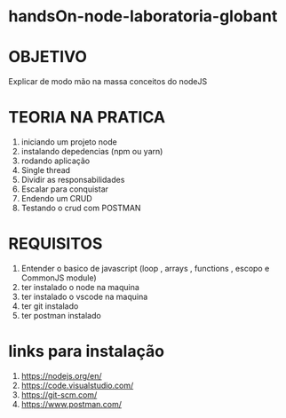 # handsOn-node-laboratoria-globant

# OBJETIVO 

Explicar de modo mão na massa conceitos do nodeJS


# TEORIA NA PRATICA 

 1) iniciando um projeto node 
 2) instalando depedencias (npm ou yarn)
 3) rodando aplicação  
 4) Single thread
 5) Dividir as responsabilidades
 6) Escalar para conquistar 
 7) Endendo um CRUD 
 8) Testando o crud com POSTMAN 


# REQUISITOS 

1) Entender o basico de javascript (loop , arrays , functions , escopo e CommonJS module)
2) ter instalado o node na maquina 
3) ter instalado o vscode na maquina 
4) ter git instalado 
5) ter postman instalado 

# links para instalação 

 1) https://nodejs.org/en/ 
 2) https://code.visualstudio.com/
 3) https://git-scm.com/
 4) https://www.postman.com/

